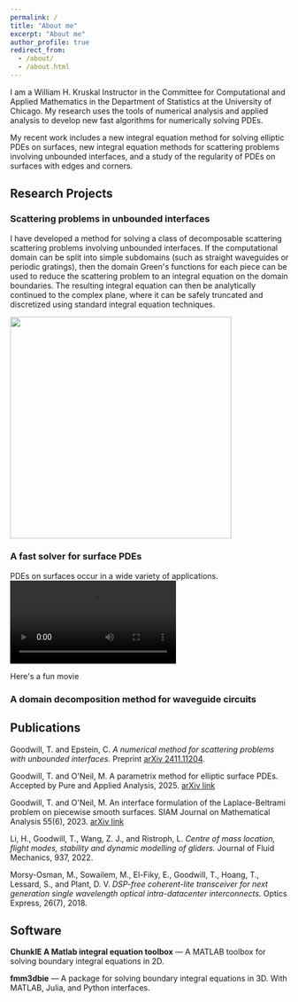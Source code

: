 ```yaml
---
permalink: /
title: "About me"
excerpt: "About me"
author_profile: true
redirect_from: 
  - /about/
  - /about.html
---
```


I am a William H. Kruskal Instructor in the Committee for Computational and Applied Mathematics in the Department of Statistics at the University of Chicago. My research uses the tools of numerical analysis and applied analysis to develop new fast algorithms for numerically solving PDEs. 

My recent work includes a new integral equation method for solving elliptic PDEs on surfaces, new integral equation methods for scattering problems involving unbounded interfaces, and a study of the regularity of PDEs on surfaces with edges and corners.



## Research Projects


### Scattering problems in unbounded interfaces
I have developed a method for solving a class of decomposable scattering scattering problems involving unbounded interfaces. If the computational domain can be split into simple subdomains (such as straight waveguides or periodic gratings), then the domain Green's functions for each piece can be used to reduce the scattering problem to an integral equation on the domain boundaries. The resulting integral equation can then be analytically continued to the complex plane, where it can be safely truncated and discretized using standard integral equation techniques.

<img src="https://github.com/user-attachments/assets/2816d9da-41f6-4f4a-bfea-acee4ac6d43e" width="400"/>

### A fast solver for surface PDEs
PDEs on surfaces occur in a wide variety of applications.    
![Surface Ginzburg-Landau equation](../images/surface_GL.mp4)

Here's a fun movie

### A domain decomposition method for waveguide circuits

## Publications
Goodwill, T. and Epstein, C. *A numerical method for scattering problems with unbounded interfaces.* Preprint [arXiv 2411.11204](https://arxiv.org/pdf/2411.11204).

Goodwill, T. and O'Neil, M. A parametrix method for elliptic surface PDEs. Accepted by Pure and Applied Analysis, 2025. [arXiv link](https://arxiv.org/pdf/2401.12501)

Goodwill, T. and O'Neil, M. An interface formulation of the Laplace-Beltrami problem on piecewise smooth surfaces. SIAM Journal on Mathematical Analysis 55(6), 2023. [arXiv link](https://arxiv.org/pdf/2108.08959)

Li, H., Goodwill, T., Wang, Z. J., and Ristroph, L. *Centre of mass location, flight modes, stability and dynamic modelling of gliders.* Journal of Fluid Mechanics, 937, 2022.

Morsy-Osman, M., Sowailem, M., El-Fiky, E., Goodwill, T., Hoang, T., Lessard, S., and Plant, D. V. *DSP-free coherent-lite transceiver for next generation single wavelength optical intra-datacenter interconnects.* Optics Express, 26(7), 2018.


## Software
**ChunkIE A Matlab integral equation toolbox** &mdash; A MATLAB toolbox for solving boundary integral equations in 2D.

**fmm3dbie** &mdash; A package for solving boundary integral equations in 3D. With MATLAB, Julia, and Python interfaces.
